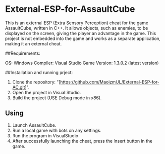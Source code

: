 # External-ESP-for-AssaultCube

This is an external ESP (Extra Sensory Perception) cheat for the game AssaultCube, written in C++. It allows objects, such as enemies, to be displayed on the screen, giving the player an advantage in the game. This project is not embedded into the game and works as a separate application, making it an external cheat.

##Requirements:

OS: Windows
Compiler: Visual Studio
Game Version: 1.3.0.2 (latest version)

##Installation and running prject:

1. Clone the repository: "[https://github.com/MaoizmUL/External-ESP-for-AC.git]".
2. Open the project in Visual Studio.
3. Build the project (USE Debug mode in x86).

## Using

1. Launch AssaultCube.
2. Run a local game with bots on any settings.
3. Run the program in VisualStudio
4. After successfully launching the cheat, press the Insert button in the game.


